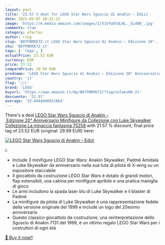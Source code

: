 ```yaml
---
layout: post
title: '21.57 % deal for LEGO Star Wars Sguscio di Anakin – Edizi'
date: 2021-03-07 20:31:12
image: 'https://m.media-amazon.com/images/I/51VfwOtQLNL._SL400_.jpg'
comments: true
category: ofertas
author: ring
slug: 'B07FNMXK7Z-it LEGO Star Wars Sguscio di Anakin – Edizione 20°...'
sku: 'B07FNMXK7Z-it'
tags: [ 'lego', ]
actualPrice: 23.52 EUR
currency: EUR
price: 23.52
comparePrice: 29.99 EUR
prodname: 'LEGO Star Wars Sguscio di Anakin – Edizione 20° Anniversario  Minifigure da Collezione con Luke Skywalker  Collezione La minaccia fantasma   75258'
country: 'it'
flag: '🇮🇹'
brand: 'LEGO'
buyurl: 'https://www.amazon.it/dp/B07FNMXK7Z/?tag=tolees00-21'
descuento: '21.57'
average: '33.0444680851064'
---
```


There's a deal [LEGO Star Wars Sguscio di Anakin – Edizione 20° Anniversario  Minifigure da Collezione con Luke Skywalker  Collezione La minaccia fantasma   75258](https://www.amazon.it/dp/B07FNMXK7Z/?tag=tolees00-21)  with  21.57 % discount, final price tag of  23.52 EUR (original: 29.99 EUR) here:

[![LEGO Star Wars Sguscio di Anakin – Edizi](https://m.media-amazon.com/images/I/51VfwOtQLNL._SL400_.jpg)](https://www.amazon.it/dp/B07FNMXK7Z/?tag=tolees00-21)

ℹ️:

- Include 3 minifigure LEGO Star Wars: Anakin Skywalker, Padmé Amidala e Luke Skywalker da anniversario nella sua tuta di pilota di X-wing su un espositore staccabile
- Il giocattolo da costruzione LEGO Star Wars è dotato di grandi motori, flap estensibili, una cabina per minifigure apribile e una pratica maniglia di gioco
- Le armi includono la spada laser blu di Luke Skywalker e il blaster di Padmé
- La minifigure da pilota di Luke Skywalker è una rappresentazione fedele della versione originale del 1999 e include un logo del 20esimo anniversario
- Questo classico giocattolo da costruzione, una reinterpretazione dello Sguscio di Anakin 7131 del 1999, è un ottimo regalo LEGO Star Wars per i costruttori di ogni età

[🛒 Buy it now!!](https://www.amazon.it/dp/B07FNMXK7Z/?tag=tolees00-21)
